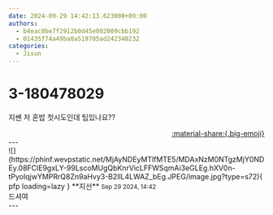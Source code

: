```yaml
---
date: 2024-09-29 14:42:13.623000+09:00
authors:
  - b4eac8be7f2912b0d45e002009cbb192
  - 01435f74a49ba8a519705ad242348232
categories:
  - Jisun
---
```


# 3-180478029

<div class="post-container" markdown="1">
<div class="content-container md-sidebar__scrollwrap" markdown="1">

지쎈 저 혼밥 첫시도인데 팁있나요??

</div>
</div>

<div style="text-align: right;" markdown="1">
<a href="https://weverse.io/fromis9/fanpost/3-180478029" style="text-align: right;">:material-share:{.big-emoji}</a>
</div>
---

<div class="comments-container md-sidebar__scrollwrap" markdown="1">
<div class="comment" markdown="1">
<div class='id-container' markdown="1">
![](https://phinf.wevpstatic.net/MjAyNDEyMTlfMTE5/MDAxNzM0NTgzMjY0NDEy.08FClE9gxLY-99LscoMUgQbKnrVicLFFWSqmAi3eGLEg.hXV0n-tPyoIqjwYMPRrQ8Zn9aHvy3-B2llL4LWAZ_bEg.JPEG/image.jpg?type=s72){ pfp loading=lazy }
**<span class="artist">지선</span>** <small>Sep 29 2024, 14:42</small><br>
</div>
<div class='comment-body' markdown="1">
드셔여
</div>
</div>
</div>
---
